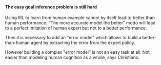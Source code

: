 #### The easy goal inference problem is still hard
	
Using IRL to learn from human example cannot by itself lead to better than human performance. 
"The more accurate model the better" motto will lead to a perfect imitation of human expert but not to a better performance.
	
Then it is necessary to add an "error model" which allows to build a better-than-human agent by extracting the error from the expert policy. 
	
However building a complex "error model" is not an easy task at all. Not easier than modeling human cognition as a whole, says Christiano.